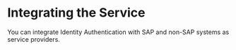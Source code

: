 <!-- loio1b607aace12240cf84904a04e5713c58 -->

# Integrating the Service

You can integrate Identity Authentication with SAP and non-SAP systems as service providers. 

